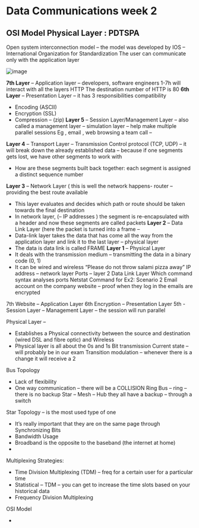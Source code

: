 # Data Communications week 2 
## OSI Model Physical Layer : PDTSPA
Open system interconnection model – the model was developed by IOS – International Organization for Standardization 
The user can communicate only with the application layer 

![image](https://user-images.githubusercontent.com/72341578/155617874-b0660c4d-7b2b-40eb-881e-b5c0b61dbced.png)


**7th Layer** – Application layer – developers, software engineers
1-7h will interact with all the layers HTTP 
The destination number of HTTP is 80 
**6th Layer**  – Presentation Layer – it has 3 responsibilities 
compatibility
-	Encoding (ASCII)
-	Encryption (SSL)
-	Compression – (zip)
**Layer 5** – Session Layer/Management Layer – also called a management layer – simulation layer – help make multiple parallel sessions 
Eg , email , web browsing a team call – 

**Layer 4** – Transport Layer – Transmission Control protocol (TCP, UDP) – it will break down the already established data – because if one segments gets lost, we have other segments to work with
-	How are these segments built back together: each segment is assigned a distinct sequence number 

**Layer 3** – Network Layer ( this is well the network happens- router – providing the best route available 
-	This layer evaluates and decides which path or route should be taken towards the final destination 
-	In network layer, (– IP addresses  ) the segment is re-encapsulated with a header and now these segments are called packets 
**Layer 2** – Data Link Layer (here the packet is turned into a frame – 
-	Data-link layer takes the data that has come all the way from the application layer and link it to the last layer – physical layer 
-	The data is data link is called FRAME 
**Layer 1** – Physical Layer 
-	It deals with the transmission medium – transmitting the data in a binary code (0, 1)
-	It can be wired and wireless 
“Please do not throw salami pizza away” 
IP address – network layer 
Ports – layer 2 Data Link Layer 
Which command syntax analyses ports Netstat Command for 
Ex2: Scenario 2 
Email account on the company website – proof when they log in the emails are encrypted 


7th Website – Application Layer 
6th Encryption – Presentation Layer 
5th  - Session Layer – Management Layer – the session will run parallel 


Physical Layer – 
-	Establishes a Physical connectivity between the source and destination (wired DSL and fibre optic) and Wireless 
-	Physical layer is all about the 0s and 1s
Bit transmission 
Current state – will probably be in our exam 
Transition modulation – whenever there is a change it will receive a 2 

Bus Topology 
-	Lack of flexibility 
-	One way communication – there will be a COLLISION
Ring 
Bus – ring – there is no backup 
Star – Mesh – Hub they all have a backup – through a switch 

Star Topology – is the most used type of one
-	It’s really important that they are on the same page through Synchronizing Bits 
-	Bandwidth Usage 
-	Broadband is the opposite to the baseband (the internet at home) 
-	
Multiplexing Strategies:
-	Time Division Multiplexing (TDM) – freq for a certain user for a particular time 
-	Statistical – TDM – you can get to increase the time slots based on your historical data 
-	Frequency Division Multiplexing 

OSI Model

-	

